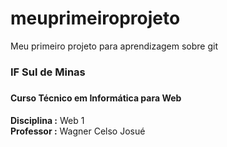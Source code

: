# meuprimeiroprojeto
Meu primeiro projeto para aprendizagem sobre git

### IF Sul de Minas <h3>
#### Curso Técnico em Informática para Web <h4>

**Disciplina :** Web 1 <br>
**Professor  :** Wagner Celso Josué <br>



